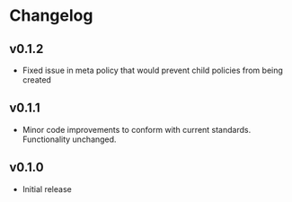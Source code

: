 # Changelog

## v0.1.2

- Fixed issue in meta policy that would prevent child policies from being created

## v0.1.1

- Minor code improvements to conform with current standards. Functionality unchanged.

## v0.1.0

- Initial release
